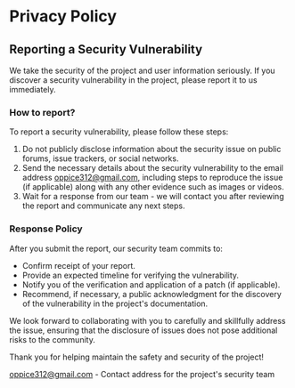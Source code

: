 # Privacy Policy

## Reporting a Security Vulnerability

We take the security of the project and user information seriously. If you discover a security vulnerability in the project, please report it to us immediately.

### How to report?

To report a security vulnerability, please follow these steps:

1. Do not publicly disclose information about the security issue on public forums, issue trackers, or social networks.
2. Send the necessary details about the security vulnerability to the email address oppice312@gmail.com, including steps to reproduce the issue (if applicable) along with any other evidence such as images or videos.
3. Wait for a response from our team - we will contact you after reviewing the report and communicate any next steps.

### Response Policy

After you submit the report, our security team commits to:

- Confirm receipt of your report.
- Provide an expected timeline for verifying the vulnerability.
- Notify you of the verification and application of a patch (if applicable).
- Recommend, if necessary, a public acknowledgment for the discovery of the vulnerability in the project's documentation.

We look forward to collaborating with you to carefully and skillfully address the issue, ensuring that the disclosure of issues does not pose additional risks to the community.

Thank you for helping maintain the safety and security of the project!

oppice312@gmail.com - Contact address for the project's security team

